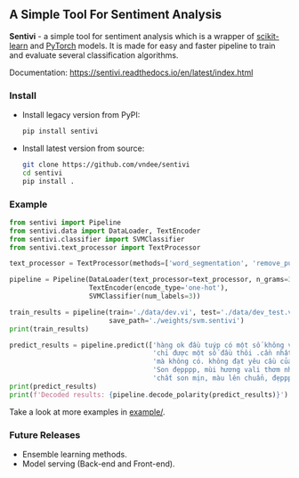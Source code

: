 ## A Simple Tool For Sentiment Analysis

**Sentivi** - a simple tool for sentiment analysis which is a wrapper of [scikit-learn](https://scikit-learn.org) and
[PyTorch](https://pytorch.org/) models. It is made for easy and faster pipeline to train and evaluate several
classification algorithms.

Documentation: https://sentivi.readthedocs.io/en/latest/index.html

### Install
- Install legacy version from PyPI:
    ```bash
    pip install sentivi
    ```

- Install latest version from source:
    ```bash
    git clone https://github.com/vndee/sentivi
    cd sentivi
    pip install .
    ```

### Example

```python
from sentivi import Pipeline
from sentivi.data import DataLoader, TextEncoder
from sentivi.classifier import SVMClassifier
from sentivi.text_processor import TextProcessor

text_processor = TextProcessor(methods=['word_segmentation', 'remove_punctuation', 'lower'])

pipeline = Pipeline(DataLoader(text_processor=text_processor, n_grams=3),
                    TextEncoder(encode_type='one-hot'),
                    SVMClassifier(num_labels=3))

train_results = pipeline(train='./data/dev.vi', test='./data/dev_test.vi',
                         save_path='./weights/svm.sentivi')
print(train_results)

predict_results = pipeline.predict(['hàng ok đầu tuýp có một số không vừa ốc siết.'
                                    'chỉ được một số đầu thôi .cần nhất đầu tuýp 14'
                                    'mà không có. không đạt yêu cầu của mình sử dụng',
                                    'Son đẹpppp, mùi hương vali thơm nhưng hơi nồng,'
                                    'chất son mịn, màu lên chuẩn, đẹppppp'])
print(predict_results)
print(f'Decoded results: {pipeline.decode_polarity(predict_results)}')
```
Take a look at more examples in [example/](https://github.com/vndee/sentivi/tree/master/example).

### Future Releases

- Ensemble learning methods.
- Model serving (Back-end and Front-end).
